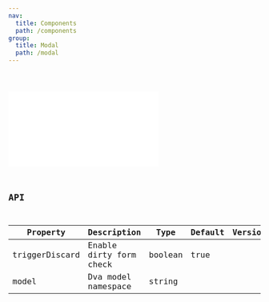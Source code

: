 ```yaml
---
nav:
  title: Components
  path: /components
group:
  title: Modal
  path: /modal
---
```


<code src="./modal.tsx" title='Toggle loading based on state update' desc='use `model` to auto trigger loading block' />

<embed src="../_shared/utils.MedisysConfig.updateState.md"></embed>



## API
  
| Property | Description | Type | Default | Version |
| --- | --- | --- | --- | --- |
| triggerDiscard | Enable dirty form check | boolean | true |  |
| model | Dva model namespace | string |  |  |

